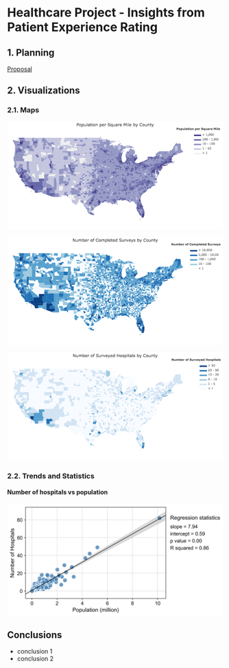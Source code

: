 # Healthcare Project - Insights from Patient Experience Rating

## 1. Planning

[Proposal](Proposal.md)

## 2. Visualizations

### 2.1. Maps

![population_per_square_mile_by_county](Results/Map/population_per_square_mile_by_county.png)

![number_of_completed_surveys_by_county](Results/Map/number_of_completed_surveys_by_county.png)

![number_of_surveyed_hospitals_by_county](Results/Map/number_of_surveyed_hospitals_by_county.png)

### 2.2. Trends and Statistics

#### Number of hospitals vs population

![hospitals_vs_population](Results/hospitals_vs_population.png)


## Conclusions

- conclusion 1
- conclusion 2